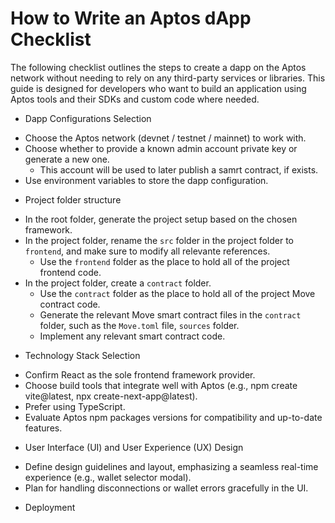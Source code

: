 # How to Write an Aptos dApp Checklist

The following checklist outlines the steps to create a dapp on the Aptos network without needing to rely on any third-party services or libraries. This guide is designed for developers who want to build an application using Aptos tools and their SDKs and custom code where needed.

- Dapp Configurations Selection

* Choose the Aptos network (devnet / testnet / mainnet) to work with.
* Choose whether to provide a known admin account private key or generate a new one.
  - This account will be used to later publish a samrt contract, if exists.
* Use environment variables to store the dapp configuration.

- Project folder structure

* In the root folder, generate the project setup based on the chosen framework.
* In the project folder, rename the `src` folder in the project folder to `frontend`, and make sure to modify all relevante references.
  - Use the `frontend` folder as the place to hold all of the project frontend code.
* In the project folder, create a `contract` folder.
  - Use the `contract` folder as the place to hold all of the project Move contract code.
  - Generate the relevant Move smart contract files in the `contract` folder, such as the `Move.toml` file, `sources` folder.
  - Implement any relevant smart contract code.

- Technology Stack Selection

* Confirm React as the sole frontend framework provider.
* Choose build tools that integrate well with Aptos (e.g., npm create vite@latest, npx create-next-app@latest).
* Prefer using TypeScript.
* Evaluate Aptos npm packages versions for compatibility and up-to-date features.

- User Interface (UI) and User Experience (UX) Design

* Define design guidelines and layout, emphasizing a seamless real-time experience (e.g., wallet selector modal).
* Plan for handling disconnections or wallet errors gracefully in the UI.

<!-- TODO -->

- Deployment

<!-- * Aptos Build Account Setup and API Key Configuration
- Create a Build account:
  - Go to Aptos Build's official website and sign up with a valid email address.
  - Verify your account if prompted, and log in to the Build dashboard.
- Create a new application on Build:
  - In the dashboard, navigate to the Projects section and create a new project.
  - Provide a descriptive name for your project to easily identify it later.
- Generate Aptos Build API keys:
  - From within your newly created project, click on the "API Resource" section.
  - Provide a descriptive Resource Name to easily identify it later.
  - Select the Aptos network (devnet, testnet, mainnet) you intend to use the API Key with.
  - Provide a descriptive name for your API Key to easily identify it later.
  - Enable the Client usage option.
  – Obtain the Node API for both development and production environments.
- Store and manage your keys securely:
  – Do not embed API keys in publicly visible repositories.
  – Use environment variables or secure configuration management to protect your credentials. -->
